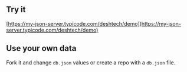 ## Try it

[https://my-json-server.typicode.com/deshtech/demo](https://my-json-server.typicode.com/deshtech/demo)

## Use your own data

Fork it and change `db.json` values or create a repo with a `db.json` file.
